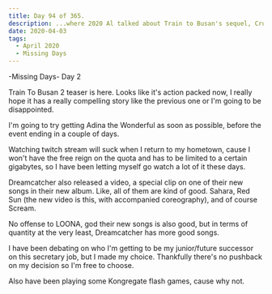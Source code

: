 ```yaml
---
title: Day 94 of 365.
description: ...where 2020 Al talked about Train to Busan's sequel, Crusaders, twitch streams, Dreamcatcher, LOONA, future successor, and Kongregate flash games in the second day of his week-long series of Missing Days.
date: 2020-04-03
tags:
  - April 2020
  - Missing Days
---
```


-Missing Days-
Day 2

Train To Busan 2 teaser is here. Looks like it's action packed now, I really hope it has a really compelling story like the previous one or I'm going to be disappointed.

I'm going to try getting Adina the Wonderful as soon as possible, before the event ending in a couple of days.

Watching twitch stream will suck when I return to my hometown, cause I won't have the free reign on the quota and has to be limited to a certain gigabytes, so I have been letting myself go watch a lot of it these days.

Dreamcatcher also released a video, a special clip on one of their new songs in their new album. Like, all of them are kind of good. Sahara, Red Sun (the new video is this, with accompanied coreography), and of course Scream.

No offense to LOONA, god their new songs is also good, but in terms of quantity at the very least, Dreamcatcher has more good songs.

I have been debating on who I'm getting to be my junior/future successor on this secretary job, but I made my choice. Thankfully there's no pushback on my decision so I'm free to choose.

Also have been playing some Kongregate flash games, cause why not.

